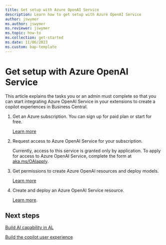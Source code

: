 ```yaml
---
title: Get setup with Azure OpenAI Service
description: Learn how to get setup with Azure OpenAI Service
author: jswymer
ms.author: jswymer
ms.reviewer: jswymer
ms.topic: how-to
ms.collection: get-started
ms.date: 11/06/2023
ms.custom: bap-template
---
```

# Get setup with Azure OpenAI Service

This article explains the tasks you or an admin must complete so that you can start integrating Azure OpenAI Service in your extensions to create a copilot experiences in Business Central.

1. Get an Azure subscription. You can sign up for paid plan or start for free.

   [Learn more](https://azure.microsoft.com)
1. Request access to Azure OpenAI Service for your subscription.

   Currently, access to this service is granted only by application. To apply for access to Azure OpenAI Service, complete the form at [aka.ms/OAIapply](https://aka.ms/OAIapply). 
1. Get permissions to create Azure OpenAI resources and deploy models.

   [Learn more](/azure/ai-services/openai/how-to/role-based-access-control)
1. Create and deploy an Azure OpenAI Service resource.

   [Learn more](/azure/ai-services/openai/how-to/create-resource).

## Next steps

[Build AI capability in AL](ai-build-capability-in-al.md)  

[Build the copilot user experience](ai-build-experience.md)  